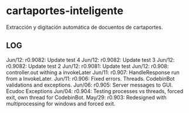 # cartaportes-inteligente
Extracción y digitación automática de docuentos de cartaportes.

## LOG
Jun/12: r0.9082: Update test 4
Jun/12: r0.9082: Update test 3
Jun/12: r0.9082: Update test 2
Jun/12: r0.9081: Update test
Jun/12: r0.908:  controller.out withing a invokeLater
Jun/11: r0.907:  HandleResponse run from a InvokeLater.
Jun/11: r0.906:  Fixed errors. Threads. CodebinBot validations and exceptions.
Jun/06: r0.905:  Server messages to GUI. Ecudoc Exceptions 
Jun/04: r0.904:  Testing processes vs threads, forced exit, own thread for CodebinBot.
May/29: r0.903:  Redesigned with multiprocessing for windows and forced exit.


